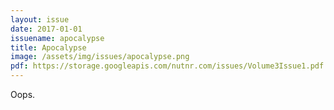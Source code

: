 ```yaml
---
layout: issue
date: 2017-01-01
issuename: apocalypse
title: Apocalypse
image: /assets/img/issues/apocalypse.png
pdf: https://storage.googleapis.com/nutnr.com/issues/Volume3Issue1.pdf
---
```


Oops.